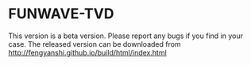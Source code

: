 # FUNWAVE-TVD
This version is a beta version. Please report any bugs if you find in your case.
The released version can be downloaded from http://fengyanshi.github.io/build/html/index.html

